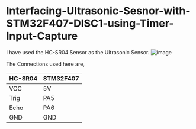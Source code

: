 # Interfacing-Ultrasonic-Sesnor-with-STM32F407-DISC1-using-Timer-Input-Capture
I have used the HC-SR04 Sensor as the Ultrasonic Sensor.
![image](https://user-images.githubusercontent.com/56625259/124353997-60c09080-dc27-11eb-8a18-10b8e77fda8c.png)
 
 
The Connections used here are,

| HC-SR04 | STM32F407 |
|---|---|
| VCC | 5V |
| Trig | PA5 |
| Echo | PA6 |
| GND | GND |
